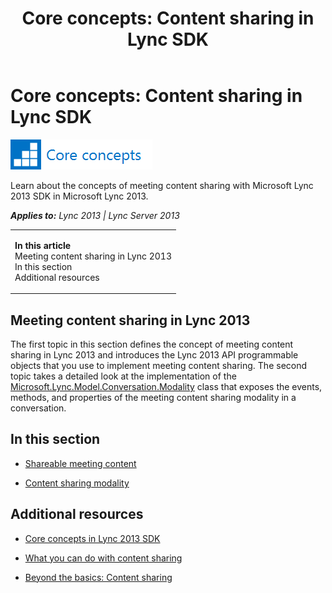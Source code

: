 ﻿---
title: 'Core concepts: Content sharing in Lync SDK'
TOCTitle: Content sharing
ms:assetid: a4fdaacb-8964-453a-bd95-75c6546c9af9
ms:mtpsurl: https://msdn.microsoft.com/en-us/library/JJ933132(v=office.15)
ms:contentKeyID: 50877264
ms.date: 07/24/2014
mtps_version: v=office.15
---

# Core concepts: Content sharing in Lync SDK

![Core concepts](images/JJ933133.mod_icon_CoreConcepts_long(Office.15).png "Core concepts")

Learn about the concepts of meeting content sharing with Microsoft Lync 2013 SDK in Microsoft Lync 2013.


_**Applies to:** Lync 2013 | Lync Server 2013_

<table>
<colgroup>
<col style="width: 100%" />
</colgroup>
<tbody>
<tr class="odd">
<td><p><strong>In this article</strong><br />
Meeting content sharing in Lync 2013<br />
In this section<br />
Additional resources</p></td>
</tr>
</tbody>
</table>


## Meeting content sharing in Lync 2013

The first topic in this section defines the concept of meeting content sharing in Lync 2013 and introduces the Lync 2013 API programmable objects that you use to implement meeting content sharing. The second topic takes a detailed look at the implementation of the [Microsoft.Lync.Model.Conversation.Modality](modality-class-microsoft-lync-model-conversation_2.md) class that exposes the events, methods, and properties of the meeting content sharing modality in a conversation.

## In this section

  - [Shareable meeting content](shareable-meeting-content.md)

  - [Content sharing modality](content-sharing-modality.md)

## Additional resources

  - [Core concepts in Lync 2013 SDK](core-concepts-in-lync-2013-sdk.md)

  - [What you can do with content sharing](what-you-can-do-with-content-sharing.md)

  - [Beyond the basics: Content sharing](beyond-the-basics-content-sharing.md)


